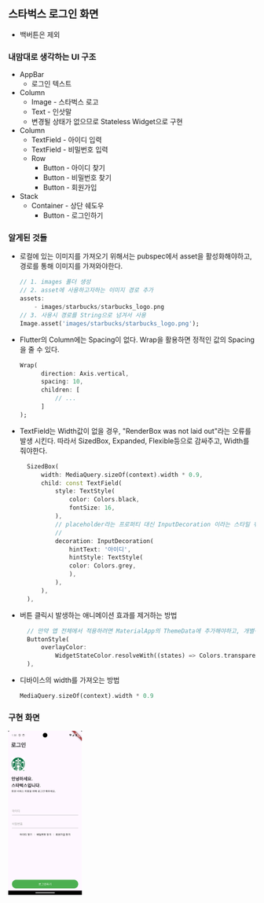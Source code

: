 ## 스타벅스 로그인 화면
* 백버튼은 제외

### 내맘대로 생각하는 UI 구조
* AppBar
  * 로그인 텍스트
* Column
  * Image - 스타벅스 로고
  * Text - 인삿말
  * 변경될 상태가 없으므로 Stateless Widget으로 구현
* Column
  * TextField - 아이디 입력
  * TextField - 비밀번호 입력
  * Row 
    * Button - 아이디 찾기
    * Button - 비밀번호 찾기
    * Button - 회원가입
* Stack
  * Container - 상단 쉐도우
    * Button - 로그인하기

### 알게된 것들
* 로컬에 있는 이미지를 가져오기 위해서는 pubspec에서 asset을 활성화해야하고, 경로를 통해 이미지를 가져와야한다.
    ```dart
    // 1. images 폴더 생성
    // 2. asset에 사용하고자하는 이미지 경로 추가
    assets:
        - images/starbucks/starbucks_logo.png
    // 3. 사용시 경로를 String으로 넘겨서 사용
    Image.asset('images/starbucks/starbucks_logo.png');
    ```
* Flutter의 Column에는 Spacing이 없다. Wrap을 활용하면 정적인 값의 Spacing을 줄 수 있다.
  ```dart
  Wrap(
        direction: Axis.vertical,
        spacing: 10,
        children: [ 
            // ...
        ]
  );
  ```

* TextField는 Width값이 없을 경우, "RenderBox was not laid out"라는 오류를 발생 시킨다. 따라서 SizedBox, Expanded, Flexible등으로 감싸주고, Width를 줘야한다.
  ```dart
    SizedBox(
        width: MediaQuery.sizeOf(context).width * 0.9,
        child: const TextField(
            style: TextStyle(
                color: Colors.black,
                fontSize: 16,
            ),
            // placeholder라는 프로퍼티 대신 InputDecoration 이라는 스타일 위젯이 존재한다.
            // 
            decoration: InputDecoration(
                hintText: '아이디',
                hintStyle: TextStyle(
                color: Colors.grey,
                ),
            ),
        ),
    ),
  ```

* 버튼 클릭시 발생하는 애니메이션 효과를 제거하는 방법
  ```dart
    // 만약 앱 전체에서 적용하려면 MaterialApp의 ThemeData에 추가해야하고, 개별적으로 사용하려면 Button의 style에 해당 코드를 추가하면 된다.
    ButtonStyle(
        overlayColor:
            WidgetStateColor.resolveWith((states) => Colors.transparent),
    ),
  ```

* 디바이스의 width를 가져오는 방법
    ```dart
    MediaQuery.sizeOf(context).width * 0.9
    ```
  
### 구현 화면
<img src="starbucks_login.png" alt="text" width="150"/>